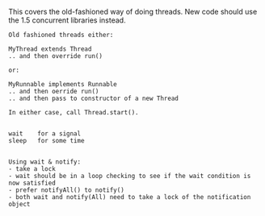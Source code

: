 This covers the old-fashioned way of doing threads. New code should use the 1.5 concurrent libraries instead.

```
Old fashioned threads either:

MyThread extends Thread 
.. and then override run()

or:

MyRunnable implements Runnable
.. and then oerride run()
.. and then pass to constructor of a new Thread

In either case, call Thread.start().


wait    for a signal
sleep   for some time


Using wait & notify:
- take a lock
- wait should be in a loop checking to see if the wait condition is now satisfied
- prefer notifyAll() to notify()
- both wait and notify(All) need to take a lock of the notification object
```